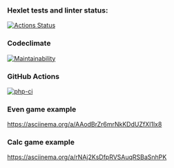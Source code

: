 ### Hexlet tests and linter status:
[![Actions Status](https://github.com/bfd77/php-project-lvl1/workflows/hexlet-check/badge.svg)](https://github.com/bfd77/php-project-lvl1/actions)

### Codeclimate
[![Maintainability](https://api.codeclimate.com/v1/badges/a99a88d28ad37a79dbf6/maintainability)](https://codeclimate.com/github/codeclimate/codeclimate/maintainability)

### GitHub Actions
[![php-ci](https://github.com/bfd77/php-project-lvl1/actions/workflows/my-check.yml/badge.svg)](https://github.com/bfd77/php-project-lvl1/actions/workflows/my-check.yml)

### Even game example

https://asciinema.org/a/AAodBrZr6mrNkKDdUZfXI1lx8

### Calc game example

https://asciinema.org/a/rNAj2KsDfpRVSAuqRSBaSnhPK